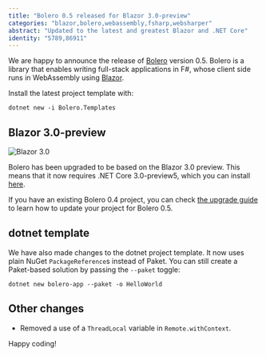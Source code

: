 ```yaml
---
title: "Bolero 0.5 released for Blazor 3.0-preview"
categories: "blazor,bolero,webassembly,fsharp,websharper"
abstract: "Updated to the latest and greatest Blazor and .NET Core"
identity: "5789,86911"
---
```

We are happy to announce the release of [Bolero](https://fsbolero.io) version 0.5. Bolero is a library that enables writing full-stack applications in F#, whose client side runs in WebAssembly using [Blazor](https://blazor.net).

Install the latest project template with:

```
dotnet new -i Bolero.Templates
```

## Blazor 3.0-preview

![Blazor 3.0](https://github.com/fsbolero/website/raw/3.0/src/Website/img/blazor-icon.png)

Bolero has been upgraded to be based on the Blazor 3.0 preview. This means that it now requires .NET Core 3.0-preview5, which you can install [here](https://dotnet.microsoft.com/download/dotnet-core/3.0).

If you have an existing Bolero 0.4 project, you can check [the upgrade guide](https://fsbolero.io/docs/Upgrade#from-v04-to-v05) to learn how to update your project for Bolero 0.5.

## dotnet template

We have also made changes to the dotnet project template. It now uses plain NuGet `PackageReference`s instead of Paket. You can still create a Paket-based solution by passing the `--paket` toggle:

```
dotnet new bolero-app --paket -o HelloWorld
```

## Other changes

* Removed a use of a `ThreadLocal` variable in `Remote.withContext`.

Happy coding!
